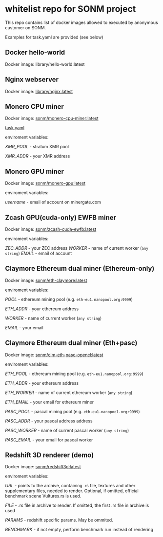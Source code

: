 # whitelist repo for SONM project

This repo contains list of docker images allowed to executed by anonymous customer on SONM.

Examples for task.yaml are provided (see below)

## Docker hello-world

Docker image: library/hello-world:latest

## Nginx webserver

Docker image: [library/nginx:latest](https://hub.docker.com/_/nginx/)

## Monero CPU miner

Docker image: [sonm/monero-cpu-miner:latest](https://hub.docker.com/r/sonm/monero-cpu-miner/)

[task.yaml](https://github.com/sonm-io/allowed-list/blob/master/tasks/monero-cpu.task.yaml)

enviroment variables:

*XMR_POOL* - stratum XMR pool

*XMR_ADDR* - your XMR address

## Monero GPU miner

Docker image: [sonm/monero-gpu:latest](https://hub.docker.com/r/sonm/monero-gpu/)

enviroment variables:

*username* - email of account on minergate.com

## Zcash GPU(cuda-only) EWFB miner

Docker image: [sonm/zcash-cuda-ewfb:latest](https://hub.docker.com/r/sonm/zcash-cuda-ewfb/)

enviroment variables:

*ZEC_ADDR* - your ZEC address
*WORKER* - name of current worker (`any string`)
*EMAIL* - email of account


## Claymore Ethereum dual miner (Ethereum-only)

Docker image: [sonm/eth-claymore:latest](https://hub.docker.com/r/sonm/eth-claymore/)

enviroment variables:

*POOL* - ethereum mining pool (e.g. `eth-eu1.nanopool.org:9999`)

*ETH_ADDR* - your ethereum address

*WORKER* - name of current worker (`any string`)

*EMAIL* - your email

## Claymore Ethereum dual miner (Eth+pasc)

Docker image: [sonm/clm-eth-pasc-opencl:latest](https://hub.docker.com/r/sonm/clm-eth-pasc-opencl/)

enviroment variables:

*ETH_POOL* - ethereum mining pool (e.g. `eth-eu1.nanopool.org:9999`)

*ETH_ADDR* - your ethereum address

*ETH_WORKER* - name of current ethereum worker (`any string`)

*ETH_EMAIL* - your email for ethereum miner

*PASC_POOL* - pascal mining pool (e.g. `eth-eu1.nanopool.org:9999`)

*PASC_ADDR* - your pascal address address

*PASC_WORKER* - name of current pascal worker (`any string`)

*PASC_EMAIL* - your email for pascal worker


## Redshift 3D renderer (demo)

Docker image: [sonm/redshift3d:latest](https://hub.docker.com/r/sonm/redshift3d/)

enviroment variables:

*URL* - points to the archive, containing .rs file, textures and other supplementary files, needed to render. Optional, if omitted, official benchmark scene Vultures.rs is used.

*FILE* - .rs file in archive to render. If omitted, the first .rs file in archive is used

*PARAMS* - redshift specific params. May be ommited.

*BENCHMARK* - if not empty, perform benchmark run instead of rendering


